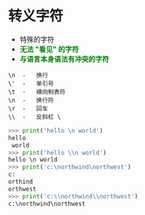 # 转义字符

- 特殊的字符
- **<font color="green"> 无法 "看见" 的字符</font>**
- **<font color="green"> 与语言本身语法有冲突的字符**</font>
  
>
    \n  -   换行
    \'  -   单引号
    \t  -   横向制表符
    \n  -   换行符
    \r  -   回车
    \\  -   反斜杠 \

```python
>>> print('hello \n world')
hello
 world
>>> print('hello \\n world')
hello \n world
>>> print('c:\northwind\northwest')
c:
orthind
orthwest
>>> print('c:\\northwind\\northwest')
c:\northwind\northwest   
```